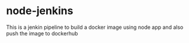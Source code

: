 # node-jenkins
This is a jenkin pipeline to build a docker image using node app and also push the image to dockerhub
